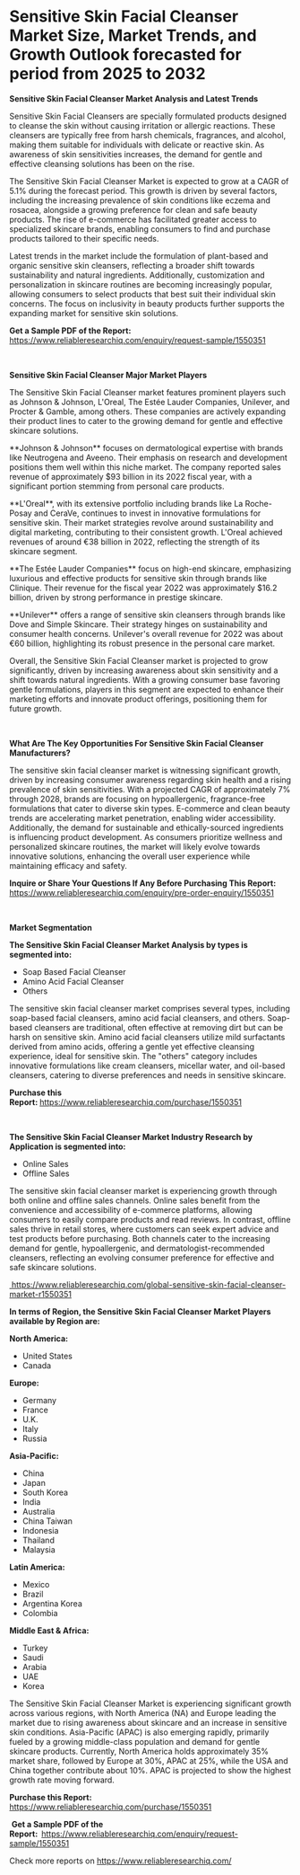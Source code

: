 <p><h1>Sensitive Skin Facial Cleanser Market Size, Market Trends, and Growth Outlook forecasted for period from 2025 to 2032</h1></p><p><strong>Sensitive Skin Facial Cleanser Market Analysis and Latest Trends</strong></p>
<p><p>Sensitive Skin Facial Cleansers are specially formulated products designed to cleanse the skin without causing irritation or allergic reactions. These cleansers are typically free from harsh chemicals, fragrances, and alcohol, making them suitable for individuals with delicate or reactive skin. As awareness of skin sensitivities increases, the demand for gentle and effective cleansing solutions has been on the rise.</p><p>The Sensitive Skin Facial Cleanser Market is expected to grow at a CAGR of 5.1% during the forecast period. This growth is driven by several factors, including the increasing prevalence of skin conditions like eczema and rosacea, alongside a growing preference for clean and safe beauty products. The rise of e-commerce has facilitated greater access to specialized skincare brands, enabling consumers to find and purchase products tailored to their specific needs.</p><p>Latest trends in the market include the formulation of plant-based and organic sensitive skin cleansers, reflecting a broader shift towards sustainability and natural ingredients. Additionally, customization and personalization in skincare routines are becoming increasingly popular, allowing consumers to select products that best suit their individual skin concerns. The focus on inclusivity in beauty products further supports the expanding market for sensitive skin solutions.</p></p>
<p><strong>Get a Sample PDF of the Report:&nbsp;</strong> <a href="https://www.reliableresearchiq.com/enquiry/request-sample/1550351?utm_campaign=2282&utm_medium=2&utm_source=Github&utm_content=ia&utm_term=04042025&utm_id=sensitive-skin-facial-cleanser">https://www.reliableresearchiq.com/enquiry/request-sample/1550351</a></p>
<p>&nbsp;</p>
<p><strong>Sensitive Skin Facial Cleanser Major Market Players</strong></p>
<p><p>The Sensitive Skin Facial Cleanser market features prominent players such as Johnson & Johnson, L'Oreal, The Estée Lauder Companies, Unilever, and Procter & Gamble, among others. These companies are actively expanding their product lines to cater to the growing demand for gentle and effective skincare solutions.</p><p>**Johnson & Johnson** focuses on dermatological expertise with brands like Neutrogena and Aveeno. Their emphasis on research and development positions them well within this niche market. The company reported sales revenue of approximately $93 billion in its 2022 fiscal year, with a significant portion stemming from personal care products.</p><p>**L'Oreal**, with its extensive portfolio including brands like La Roche-Posay and CeraVe, continues to invest in innovative formulations for sensitive skin. Their market strategies revolve around sustainability and digital marketing, contributing to their consistent growth. L'Oreal achieved revenues of around €38 billion in 2022, reflecting the strength of its skincare segment.</p><p>**The Estée Lauder Companies** focus on high-end skincare, emphasizing luxurious and effective products for sensitive skin through brands like Clinique. Their revenue for the fiscal year 2022 was approximately $16.2 billion, driven by strong performance in prestige skincare.</p><p>**Unilever** offers a range of sensitive skin cleansers through brands like Dove and Simple Skincare. Their strategy hinges on sustainability and consumer health concerns. Unilever's overall revenue for 2022 was about €60 billion, highlighting its robust presence in the personal care market.</p><p>Overall, the Sensitive Skin Facial Cleanser market is projected to grow significantly, driven by increasing awareness about skin sensitivity and a shift towards natural ingredients. With a growing consumer base favoring gentle formulations, players in this segment are expected to enhance their marketing efforts and innovate product offerings, positioning them for future growth.</p></p>
<p>&nbsp;</p>
<p><strong>What Are The Key Opportunities For Sensitive Skin Facial Cleanser Manufacturers?</strong></p>
<p><p>The sensitive skin facial cleanser market is witnessing significant growth, driven by increasing consumer awareness regarding skin health and a rising prevalence of skin sensitivities. With a projected CAGR of approximately 7% through 2028, brands are focusing on hypoallergenic, fragrance-free formulations that cater to diverse skin types. E-commerce and clean beauty trends are accelerating market penetration, enabling wider accessibility. Additionally, the demand for sustainable and ethically-sourced ingredients is influencing product development. As consumers prioritize wellness and personalized skincare routines, the market will likely evolve towards innovative solutions, enhancing the overall user experience while maintaining efficacy and safety.</p></p>
<p><strong>Inquire or Share Your Questions If Any Before Purchasing This Report:</strong> <a href="https://www.reliableresearchiq.com/enquiry/pre-order-enquiry/1550351?utm_campaign=2282&utm_medium=2&utm_source=Github&utm_content=ia&utm_term=04042025&utm_id=sensitive-skin-facial-cleanser">https://www.reliableresearchiq.com/enquiry/pre-order-enquiry/1550351</a></p>
<p>&nbsp;</p>
<p><strong>Market Segmentation</strong></p>
<p><strong>The Sensitive Skin Facial Cleanser Market Analysis by types is segmented into:</strong></p>
<p><ul><li>Soap Based Facial Cleanser</li><li>Amino Acid Facial Cleanser</li><li>Others</li></ul></p>
<p><p>The sensitive skin facial cleanser market comprises several types, including soap-based facial cleansers, amino acid facial cleansers, and others. Soap-based cleansers are traditional, often effective at removing dirt but can be harsh on sensitive skin. Amino acid facial cleansers utilize mild surfactants derived from amino acids, offering a gentle yet effective cleansing experience, ideal for sensitive skin. The "others" category includes innovative formulations like cream cleansers, micellar water, and oil-based cleansers, catering to diverse preferences and needs in sensitive skincare.</p></p>
<p><strong>Purchase this Report:&nbsp;</strong><a href="https://www.reliableresearchiq.com/purchase/1550351?utm_campaign=2282&utm_medium=2&utm_source=Github&utm_content=ia&utm_term=04042025&utm_id=sensitive-skin-facial-cleanser">https://www.reliableresearchiq.com/purchase/1550351</a></p>
<p>&nbsp;</p>
<p><strong>The Sensitive Skin Facial Cleanser Market Industry Research by Application is segmented into:</strong></p>
<p><ul><li>Online Sales</li><li>Offline Sales</li></ul></p>
<p><p>The sensitive skin facial cleanser market is experiencing growth through both online and offline sales channels. Online sales benefit from the convenience and accessibility of e-commerce platforms, allowing consumers to easily compare products and read reviews. In contrast, offline sales thrive in retail stores, where customers can seek expert advice and test products before purchasing. Both channels cater to the increasing demand for gentle, hypoallergenic, and dermatologist-recommended cleansers, reflecting an evolving consumer preference for effective and safe skincare solutions.</p></p>
<p><a href="https://www.reliableresearchiq.com/global-sensitive-skin-facial-cleanser-market-r1550351?utm_campaign=2282&utm_medium=2&utm_source=Github&utm_content=ia&utm_term=04042025&utm_id=sensitive-skin-facial-cleanser">&nbsp;https://www.reliableresearchiq.com/global-sensitive-skin-facial-cleanser-market-r1550351</a></p>
<p><strong>In terms of Region, the Sensitive Skin Facial Cleanser Market Players available by Region are:</strong></p>
<p>
    <p> <strong> North America: </strong>
        <ul>
            <li>United States</li>
            <li>Canada</li>
        </ul>
        </p> 
    <p> <strong> Europe: </strong>
        <ul>
            <li>Germany</li>
            <li>France</li>
            <li>U.K.</li>
            <li>Italy</li>
            <li>Russia</li>
        </ul>
        </p> 
    <p> <strong> Asia-Pacific: </strong>
        <ul>
            <li>China</li>
            <li>Japan</li>
            <li>South Korea</li>
            <li>India</li>
            <li>Australia</li>
            <li>China Taiwan</li>
            <li>Indonesia</li>
            <li>Thailand</li>
            <li>Malaysia</li>
        </ul>
        </p> 
    <p> <strong> Latin America: </strong>
        <ul>
            <li>Mexico</li>
            <li>Brazil</li>
            <li>Argentina Korea</li>
            <li>Colombia</li>
        </ul>
        </p> 
    <p> <strong> Middle East & Africa: </strong>
        <ul>
            <li>Turkey</li>
            <li>Saudi</li>
            <li>Arabia</li>
            <li>UAE</li>
            <li>Korea</li>
        </ul>
    </p>
    </p>
<p><p>The Sensitive Skin Facial Cleanser Market is experiencing significant growth across various regions, with North America (NA) and Europe leading the market due to rising awareness about skincare and an increase in sensitive skin conditions. Asia-Pacific (APAC) is also emerging rapidly, primarily fueled by a growing middle-class population and demand for gentle skincare products. Currently, North America holds approximately 35% market share, followed by Europe at 30%, APAC at 25%, while the USA and China together contribute about 10%. APAC is projected to show the highest growth rate moving forward.</p></p>
<p><strong>Purchase this Report: </strong><a href="https://www.reliableresearchiq.com/purchase/1550351?utm_campaign=2282&utm_medium=2&utm_source=Github&utm_content=ia&utm_term=04042025&utm_id=sensitive-skin-facial-cleanser">https://www.reliableresearchiq.com/purchase/1550351</a></p>
<p>&nbsp;<strong>Get a Sample PDF of the Report:&nbsp;&nbsp;</strong><a href="https://www.reliableresearchiq.com/enquiry/request-sample/1550351?utm_campaign=2282&utm_medium=2&utm_source=Github&utm_content=ia&utm_term=04042025&utm_id=sensitive-skin-facial-cleanser">https://www.reliableresearchiq.com/enquiry/request-sample/1550351</a></p>
<p><strong></strong></p>
<p>Check more reports on <a href="https://www.reliableresearchiq.com/?utm_campaign=2282&utm_medium=2&utm_source=Github&utm_content=ia&utm_term=04042025&utm_id=sensitive-skin-facial-cleanser">https://www.reliableresearchiq.com/</a></p>